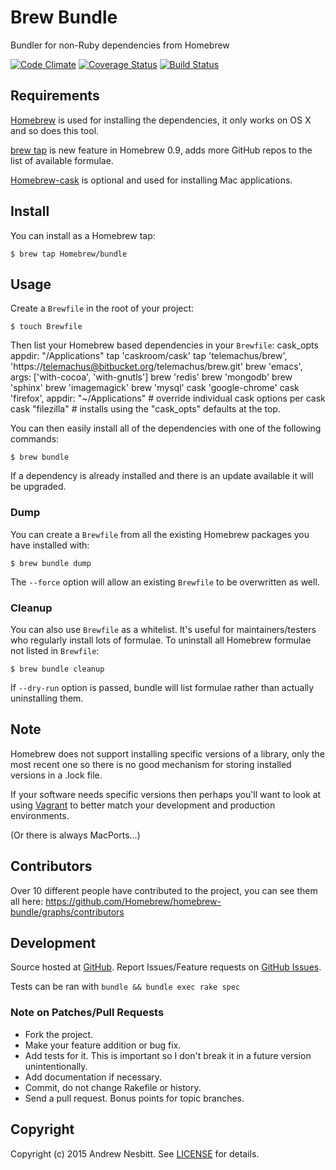 # Brew Bundle

Bundler for non-Ruby dependencies from Homebrew

[![Code Climate](https://codeclimate.com/github/Homebrew/homebrew-bundle/badges/gpa.svg)](https://codeclimate.com/github/Homebrew/homebrew-bundle)
[![Coverage Status](https://coveralls.io/repos/Homebrew/homebrew-bundle/badge.svg)](https://coveralls.io/r/Homebrew/homebrew-bundle)
[![Build Status](https://travis-ci.org/Homebrew/homebrew-bundle.svg)](https://travis-ci.org/Homebrew/homebrew-bundle)

## Requirements

[Homebrew](http://github.com/Homebrew/homebrew) is used for installing the dependencies, it only works on OS X and so does this tool.

[brew tap](https://github.com/Homebrew/homebrew/blob/master/share/doc/homebrew/brew-tap.md) is new feature in Homebrew 0.9, adds more GitHub repos to the list of available formulae.

[Homebrew-cask](http://github.com/caskroom/homebrew-cask) is optional and used for installing Mac applications.

## Install

You can install as a Homebrew tap:

    $ brew tap Homebrew/bundle

## Usage

Create a `Brewfile` in the root of your project:

    $ touch Brewfile

Then list your Homebrew based dependencies in your `Brewfile`:
    cask_opts appdir: "/Applications"
    tap 'caskroom/cask'
    tap 'telemachus/brew', 'https://telemachus@bitbucket.org/telemachus/brew.git'
    brew 'emacs', args: ['with-cocoa', 'with-gnutls']
    brew 'redis'
    brew 'mongodb'
    brew 'sphinx'
    brew 'imagemagick'
    brew 'mysql'
    cask 'google-chrome'
    cask 'firefox', appdir: "~/Applications" # override individual cask options per cask
    cask "filezilla" # installs using the "cask_opts" defaults at the top.

You can then easily install all of the dependencies with one of the following commands:

    $ brew bundle

If a dependency is already installed and there is an update available it will be upgraded.

### Dump

You can create a `Brewfile` from all the existing Homebrew packages you have installed with:

    $ brew bundle dump

The `--force` option will allow an existing `Brewfile` to be overwritten as well.

### Cleanup

You can also use `Brewfile` as a whitelist. It's useful for maintainers/testers who regularly install lots of formulae. To uninstall all Homebrew formulae not listed in `Brewfile`:

    $ brew bundle cleanup

If `--dry-run` option is passed, bundle will list formulae rather than actually uninstalling them.

## Note

Homebrew does not support installing specific versions of a library, only the most recent one so there is no good mechanism for storing installed versions in a .lock file.

If your software needs specific versions then perhaps you'll want to look at using [Vagrant](http://vagrantup.com/) to better match your development and production environments.

(Or there is always MacPorts...)

## Contributors

Over 10 different people have contributed to the project, you can see them all here: https://github.com/Homebrew/homebrew-bundle/graphs/contributors

## Development

Source hosted at [GitHub](http://github.com/Homebrew/homebrew-bundle).
Report Issues/Feature requests on [GitHub Issues](http://github.com/Homebrew/homebrew-bundle/issues).

Tests can be ran with `bundle && bundle exec rake spec`

### Note on Patches/Pull Requests

 * Fork the project.
 * Make your feature addition or bug fix.
 * Add tests for it. This is important so I don't break it in a future version unintentionally.
 * Add documentation if necessary.
 * Commit, do not change Rakefile or history.
 * Send a pull request. Bonus points for topic branches.

## Copyright

Copyright (c) 2015 Andrew Nesbitt. See [LICENSE](https://github.com/Homebrew/homebrew-bundle/blob/master/LICENSE) for details.
